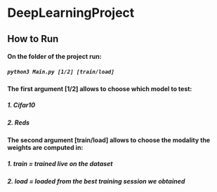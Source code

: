 # DeepLearningProject
## How to Run
#### On the folder of the project run:
##### `python3 Main.py [1/2] [train/load]`
#### The first argument [1/2] allows to choose which model to test:
##### 1. Cifar10 
##### 2. Reds
#### The second argument [train/load] allows to choose the modality the weights are computed in:
##### 1. train = trained live on the dataset
##### 2. load = loaded from the best training session we obtained
